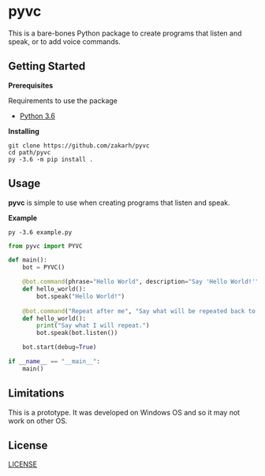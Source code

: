 # pyvc

This is a bare-bones Python package to create programs that listen and speak, or to add voice commands.

## Getting Started

**Prerequisites**

Requirements to use the package

- [Python 3.6](https://www.python.org/downloads/release/python-360/)

**Installing**

```shell
git clone https://github.com/zakarh/pyvc
cd path/pyvc
py -3.6 -m pip install .
```

## Usage

**pyvc** is simple to use when creating programs that listen and speak. 

**Example**

```shell
py -3.6 example.py
```

```python
from pyvc import PYVC

def main():
    bot = PYVC()

    @bot.command(phrase="Hello World", description="Say 'Hello World!'")
    def hello_world():
        bot.speak("Hello World!")
        
    @bot.command("Repeat after me", "Say what will be repeated back to you.")
    def hello_world():
        print("Say what I will repeat.")
        bot.speak(bot.listen())

    bot.start(debug=True)

if __name__ == "__main__":
    main()
```

## Limitations

This is a prototype. It was developed on Windows OS and so it may not work on other OS.

## License

[LICENSE](./LICENSE)
